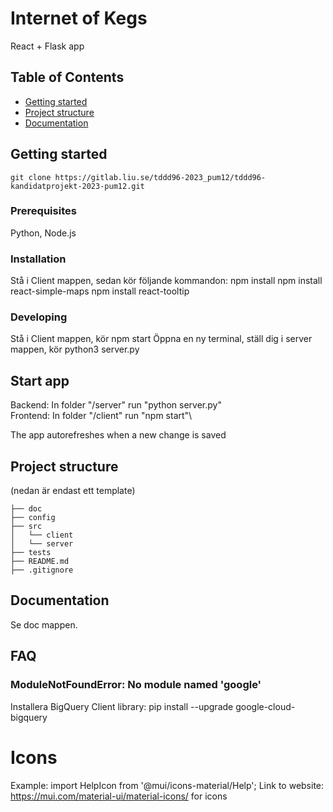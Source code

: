# Internet of Kegs
React + Flask app

## Table of Contents

- [Getting started](#getting-started)
- [Project structure](#project-structure)
- [Documentation](#documentation)

## Getting started
```
git clone https://gitlab.liu.se/tddd96-2023_pum12/tddd96-kandidatprojekt-2023-pum12.git

```
### Prerequisites
Python, Node.js
### Installation
Stå i Client mappen, sedan kör följande kommandon:
npm install
npm install react-simple-maps
npm install react-tooltip
### Developing
Stå i Client mappen, kör npm start
Öppna en ny terminal, ställ dig i server mappen, kör python3 server.py

## Start app
Backend: In folder "/server" run "python server.py"\
Frontend: In folder "/client" run "npm start"\

The app autorefreshes when a new change is saved
## Project structure
(nedan är endast ett template)
```
├── doc
├── config
├── src
│   └── client
│   └── server
├── tests
├── README.md
├── .gitignore
```

## Documentation
Se doc mappen.

## FAQ
### ModuleNotFoundError: No module named 'google'
Installera BigQuery Client library:
pip install --upgrade google-cloud-bigquery


# Icons
Example:
import HelpIcon from '@mui/icons-material/Help';
Link to website:
https://mui.com/material-ui/material-icons/ for icons
